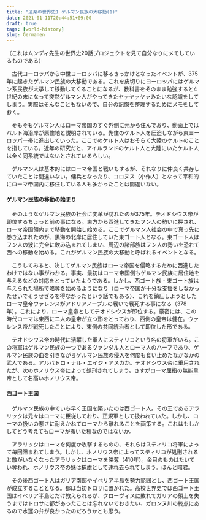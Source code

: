 ```yaml
---
title: "道楽の世界史1 ゲルマン民族の大移動(1)"
date: 2021-01-11T20:44:51+09:00
draft: true
tags: [world-history]
slug: Germanen
---
```

（これはムンディ先生の世界史20話プロジェクトを見て自分なりにメモしているものである）

　古代ヨーロッパから中世ヨーロッパに移るきっかけとなったイベントが、375年に起きたゲルマン民族の大移動である。これを皮切りにヨーロッパにはゲルマン系民族が大挙して移動してくることになるが、教科書をそのまま勉強すると4世紀の末になって突然ゲルマン人がやってきたヤァヤァヤァみたいな認識をしてしまう。実際はそんなこともないので、自分の記憶を整理するためにメモをしておく。

　そもそもゲルマン人はローマ帝国のすぐ外側に元から住んでおり、動画上ではバルト海沿岸が原住地と説明されている。先住のケルト人を圧迫しながら東ヨーロッパ一帯に進出していった。ここでのケルト人はおそらく大陸のケルトのことを指している。近年の研究だと、アイルランドのケルト人と大陸にいたケルト人は全く同系統ではないとされているらしい。

　ゲルマン人は基本的にはローマ帝国と戦いもするが、それなりに仲良く共存していたことは間違いない。傭兵となったり、コロヌス（小作人）となって平和的にローマ帝国内に移住している人も多かったことは間違いない。

#### ゲルマン民族の移動の始まり
　そのようなゲルマン民族の社会に変革が訪れたのが375年。テオドシウス帝が即位するちょっと前の事になる。東方から西進してきたフン人の勢いに押され、ローマ帝国領内まで移動を開始し始める。ここでゲルマン人社会の中で真っ先に巻き込まれたのが、黒海の北岸に居住していた東ゴート人となる。東ゴート人はフン人の波に完全に飲み込まれてしまい、周辺の諸部族はフン人の勢いを恐れて西への移動を始める。これがゲルマン民族の大移動と呼ばれるイベントとなる。

　こうしてみると、決してゲルマン民族はローマ帝国を侵略するために西進したわけではない事がわかる。事実、最初はローマ帝国側もゲルマン民族に居住地を与えるなどの対応をとっていたようである。しかし、西ゴート族・東ゴート族は与えられた場所で略奪を始めるようになり（ローマ帝国が十分な支援をしなかったせいでそうせざるを得なかったという話でもある）、これを鎮圧しようとしたローマ皇帝ウァレンスがアドリアノープルの戦いで戦死する事になる（378年）。これにより、ローマ皇帝としてテオドシウスが即位する。厳密には、この時代ローマは東西に二人の皇帝が立つ形をとっており、西側の皇帝は健在。ウァレンス帝が戦死したことにより、東側の共同統治者として即位した形である。

　テオドシウス帝の時代に活躍した軍人にスティリコという名の将軍がいる。この将軍はゲルマン民族の一つであるヴァンダル人とローマ人のハーフであり、ゲルマン民族の血を引きながらゲルマン民族の侵入を何度も食い止めたなかなかの武人である。アルバトロ・ナル・エイジ・アスカか。テオドシウス帝に重用されたが、次のホノリウス帝によって処刑されてしまう。さすがローマ屈指の無能皇帝として名高いホノリウス帝。

#### 西ゴート王国
　ゲルマン民族の中でいち早く王国を築いたのは西ゴート人。その王であるアラリックは元々はローマに臣従しており、正規軍として扱われていた。しかし、ローマの扱いの悪さに耐えかねてローマから離れることを画策する。これはもしかしてどう考えてもローマが撒いた種なのではないか。

　アラリックはローマを何度か攻撃するものの、それらはスティリコ将軍によって毎回阻まれてしまう。しかし、ホノリウス帝によってスティリコが処刑されると敵がいなくなったアラリックはローマを略奪（410年）。金目のものはたいてい奪われ、ホノリウス帝の妹は捕虜として連れ去られてしまう。ほんと暗君。

　その後西ゴート人はガリア南部やイベリア半島を勢力範囲とし、西ゴート王国が成立することとなる。都は当初トロサに置かれた。高校世界史では西ゴート王国はイベリア半島とだけ教えられるが、クローヴィスに敗れてガリアの領土を失うまではトロサに都があったことは忘れないでおきたい、ガロンヌ川の終点にあるので水運の弁が良かったのだろうかとも思う。

